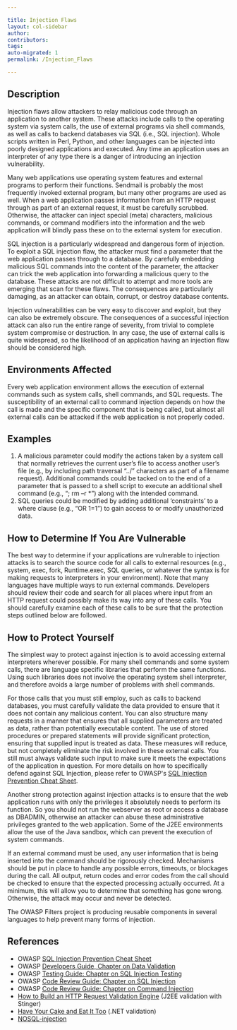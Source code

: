 ```yaml
---

title: Injection Flaws
layout: col-sidebar
author:
contributors:
tags:
auto-migrated: 1
permalink: /Injection_Flaws

---
```


## Description

Injection flaws allow attackers to relay malicious code through an
application to another system. These attacks include calls to the
operating system via system calls, the use of external programs via
shell commands, as well as calls to backend databases via SQL (i.e., SQL
injection). Whole scripts written in Perl, Python, and other languages
can be injected into poorly designed applications and executed. Any time
an application uses an interpreter of any type there is a danger of
introducing an injection vulnerability.

Many web applications use operating system features and external
programs to perform their functions. Sendmail is probably the most
frequently invoked external program, but many other programs are used as
well. When a web application passes information from an HTTP request
through as part of an external request, it must be carefully scrubbed.
Otherwise, the attacker can inject special (meta) characters, malicious
commands, or command modifiers into the information and the web
application will blindly pass these on to the external system for
execution.

SQL injection is a particularly widespread and dangerous form of
injection. To exploit a SQL injection flaw, the attacker must find a
parameter that the web application passes through to a database. By
carefully embedding malicious SQL commands into the content of the
parameter, the attacker can trick the web application into forwarding a
malicious query to the database. These attacks are not difficult to
attempt and more tools are emerging that scan for these flaws. The
consequences are particularly damaging, as an attacker can obtain,
corrupt, or destroy database contents.

Injection vulnerabilities can be very easy to discover and exploit, but
they can also be extremely obscure. The consequences of a successful
injection attack can also run the entire range of severity, from trivial
to complete system compromise or destruction. In any case, the use of
external calls is quite widespread, so the likelihood of an application
having an injection flaw should be considered high.

## Environments Affected

Every web application environment allows the execution of external
commands such as system calls, shell commands, and SQL requests. The
susceptibility of an external call to command injection depends on how
the call is made and the specific component that is being called, but
almost all external calls can be attacked if the web application is not
properly coded.

## Examples

1.  A malicious parameter could modify the actions taken by a system
    call that normally retrieves the current user’s file to access
    another user’s file (e.g., by including path traversal “../”
    characters as part of a filename request). Additional commands could
    be tacked on to the end of a parameter that is passed to a shell
    script to execute an additional shell command (e.g., “; rm –r \*”)
    along with the intended command.
2.  SQL queries could be modified by adding additional ‘constraints’ to
    a where clause (e.g., “OR 1=1”) to gain access to or modify
    unauthorized data.

## How to Determine If You Are Vulnerable

The best way to determine if your applications are vulnerable to
injection attacks is to search the source code for all calls to external
resources (e.g., system, exec, fork, Runtime.exec, SQL queries, or
whatever the syntax is for making requests to interpreters in your
environment). Note that many languages have multiple ways to run
external commands. Developers should review their code and search for
all places where input from an HTTP request could possibly make its way
into any of these calls. You should carefully examine each of these
calls to be sure that the protection steps outlined below are followed.

## How to Protect Yourself

The simplest way to protect against injection is to avoid accessing
external interpreters wherever possible. For many shell commands and
some system calls, there are language specific libraries that perform
the same functions. Using such libraries does not involve the operating
system shell interpreter, and therefore avoids a large number of
problems with shell commands.

For those calls that you must still employ, such as calls to backend
databases, you must carefully validate the data provided to ensure that
it does not contain any malicious content. You can also structure many
requests in a manner that ensures that all supplied parameters are
treated as data, rather than potentially executable content. The use of
stored procedures or prepared statements will provide significant
protection, ensuring that supplied input is treated as data. These
measures will reduce, but not completely eliminate the risk involved in
these external calls. You still must always validate such input to make
sure it meets the expectations of the application in question. For more
details on how to specifically defend against SQL Injection, please
refer to OWASP's [SQL Injection Prevention Cheat
Sheet](SQL_Injection_Prevention_Cheat_Sheet "wikilink").

Another strong protection against injection attacks is to ensure that
the web application runs with only the privileges it absolutely needs to
perform its function. So you should not run the webserver as root or
access a database as DBADMIN, otherwise an attacker can abuse these
administrative privileges granted to the web application. Some of the
J2EE environments allow the use of the Java sandbox, which can prevent
the execution of system commands.

If an external command must be used, any user information that is being
inserted into the command should be rigorously checked. Mechanisms
should be put in place to handle any possible errors, timeouts, or
blockages during the call. All output, return codes and error codes from
the call should be checked to ensure that the expected processing
actually occurred. At a minimum, this will allow you to determine that
something has gone wrong. Otherwise, the attack may occur and never be
detected.

The OWASP Filters project is producing reusable components in several
languages to help prevent many forms of injection.

## References

  - OWASP [SQL Injection Prevention Cheat
    Sheet](SQL_Injection_Prevention_Cheat_Sheet "wikilink")
  - OWASP [Developers Guide, Chapter on Data
    Validation](Data_Validation "wikilink")
  - OWASP [Testing Guide: Chapter on SQL Injection
    Testing](Testing_for_SQL_Injection_\(OWASP-DV-005\) "wikilink")
  - OWASP [Code Review Guide: Chapter on SQL
    Injection](Reviewing_Code_for_SQL_Injection "wikilink")
  - OWASP [Code Review Guide: Chapter on Command
    Injection](Reviewing_Code_for_OS_Injection "wikilink")
  - [How to Build an HTTP Request Validation
    Engine](How_to_Build_an_HTTP_Request_Validation_Engine_for_Your_J2EE_Application "wikilink")
    (J2EE validation with Stinger)
  - [Have Your Cake and Eat It
    Too](Have_Your_Cake_and_Eat_It_Too "wikilink") (.NET validation)
  - [NOSQL-injection](http://erlend.oftedal.no/blog/?blogid=110)
